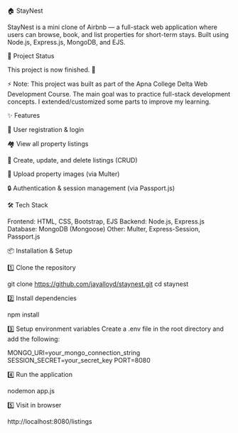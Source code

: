 🏠 StayNest

StayNest is a mini clone of Airbnb — a full-stack web application where users can browse, book, and list properties for short-term stays.
Built using Node.js, Express.js, MongoDB, and EJS.

🚧 Project Status

This project is now finished. 🎉


⚡ Note: This project was built as part of the Apna College Delta Web Development Course. The main goal was to practice full-stack development concepts. I extended/customized some parts to improve my learning.

✨ Features

🧑 User registration & login

🏘 View all property listings

📝 Create, update, and delete listings (CRUD)

📸 Upload property images (via Multer)

🔒 Authentication & session management (via Passport.js)

🛠 Tech Stack

Frontend: HTML, CSS, Bootstrap, EJS
Backend: Node.js, Express.js
Database: MongoDB (Mongoose)
Other: Multer, Express-Session, Passport.js

📦 Installation & Setup

1️⃣ Clone the repository

git clone https://github.com/jayalloyd/staynest.git
cd staynest


2️⃣ Install dependencies

npm install


3️⃣ Setup environment variables
Create a .env file in the root directory and add the following:

MONGO_URI=your_mongo_connection_string
SESSION_SECRET=your_secret_key
PORT=8080


4️⃣ Run the application

nodemon app.js


5️⃣ Visit in browser

http://localhost:8080/listings
